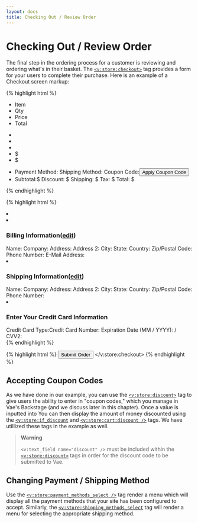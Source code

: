 ```yaml
---
layout: docs
title: Checking Out / Review Order
---
```


# Checking Out / Review Order

The final step in the ordering process for a customer is reviewing and
ordering what's in their basket. The
[`<v:store:checkout>`](/v_store_checkout/) tag provides a form for your
users to complete their purchase. Here is an example of a Checkout
screen markup:

{% highlight html %}
<ul>
 <li>Item</li>
 <li>Qty</li>
 <li>Price</li>
 <li>Total</li>
</ul>
<v:store:cart:items>
 <ul>
  <li><v:img path="image" /></li>
  <li><v:text path="name" /></li>
  <li><v:text_field path="qty"/></li>
  <li>$<v:text path="price" /></li>
  <li>$<v:text path="total" /></li>
</ul>
</v:store:cart:items>
<ul>
 <li>
  Payment Method:
  <v:store:payment_methods_select />
  Shipping Method:<v:store:shipping_methods_select />
  Coupon Code:<v:store:discount><v:text_field name="discount" /><input type="submit" value="Apply Coupon Code" />
  </v:store:discount>
 </li>
 <li>
  Subtotal:$<v:store:cart:subtotal />
  <v:store:if_discount>Discount: $<v:store:cart:discount /></v:store:if_discount>
  Shipping: $<v:store:cart:shipping />
  Tax: $<v:store:cart:tax />
  Total: $<v:store:cart:total />
 </li>
</ul>
{% endhighlight %}

{% highlight html %}
 <li>
  <v:store:user>
 <li>
  <h3>Billing Information<span class="edit">(<a href="/register">edit</a>)</h3>
   Name:<v:text path="billing_name" />
   Company:<v:text path="billing_company" />
   Address:<v:text path="billing_address" />
   Address 2:<v:text path="billing_address_2" />
   City:<v:text path="billing_city" />
   State:<v:text path="billing_state" />
   Country:<v:text path="billing_country" />
   Zip/Postal Code:<v:text path="billing_zip" />
   Phone Number:<v:text path="billing_phone" />
   E-Mail Address:<v:text path="e_mail_address" />
 </li>
 <li><h3>Shipping Information(<a href="/register">edit</a>)</h3>
  Name:<v:text path="shipping_name" />
  Company:<v:text path="shipping_company" />
  Address:<v:text path="shipping_address" />
  Address 2:<v:text path="shipping_address_2" />
  City:<v:text path="shipping_city" />
  State:<v:text path="shipping_state" />
  Country:<v:text path="shipping_country" />
  Zip/Postal Code:<v:text path="shipping_zip" />
  Phone Number:<v:text path="shipping_phone" />
</v:store:user>
 <v:store:checkout register_page="register.html" redirect="order_placed.html" email_confirmation="/emails/confirmation" email_received="/emails/received" email_shipping="/emails/shipping">
<v:store:if_credit_card>
 <li>
  <h3>Enter Your Credit Card Information</h3>
   Credit Card Type:</label><v:store:credit_card_select name="cc_type" required="true" /><label>Credit Card Number: <v:text_field name="cc_number" />
   Expiration Date (MM / YYYY): <v:text_field name="cc_month" /> / <v:text_field name="cc_year" /> 
   CVV2: <v:text_field name="cc_cvv" />
 </li>
</v:store:if_credit_card>
</ul>
{% endhighlight %}

{% highlight html %}
 <input type="submit" value="Submit Order" />
 </v:store:checkout>
{% endhighlight %}

## Accepting Coupon Codes

As we have done in our example, you can use the
[`<v:store:discount>`](/v_store_discount/) tag to give users the ability
to enter in "coupon codes," which you manage in Vae's Backstage (and we
discuss later in this chapter). Once a value is inputted into You can
then display the amount of money discounted using the
[`<v:store:if_discount`](/v_store_if_discount/) and
[`<v:store:cart:discount />`](/v_store_cart_discount/) tags. We have
utillized these tags in the example as well.

> **Warning**
>
> `<v:text_field name="discount" />` must be included within the
> [`<v:store:discount>`](/v_store_discount/) tags in order for the
> discount code to be submitted to Vae.

## Changing Payment / Shipping Method

Use the
[`<v:store:payment_methods_select />`](/v_store_payment_methods_select/)
tag render a menu which will display all the payment methods that your
site has been configured to accept. Similarly, the
[`<v:store:shipping_methods_select`](/v_store_shipping_methods_select/)
tag will render a menu for selecting the appropriate shipping method.
